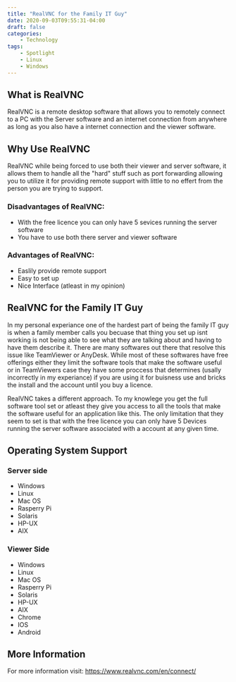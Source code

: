 ```yaml
---
title: "RealVNC for the Family IT Guy"
date: 2020-09-03T09:55:31-04:00
draft: false
categories:
    - Technology
tags:
    - Spotlight
    - Linux
    - Windows
---
```


## What is RealVNC
RealVNC is a remote desktop software that allows you to remotely connect to a PC with the Server software and an internet connection from anywhere as long as you also have a internet connection and the viewer software.

## Why Use RealVNC
RealVNC while being forced to use both their viewer and server software, it allows them to handle all the "hard" stuff such as port forwarding allowing you to utilize it for providing remote support with little to no effert from the person you are trying to support.

### Disadvantages of RealVNC:
* With the free licence you can only have 5 sevices running the server software
* You have to use both there server and viewer software

### Advantages of RealVNC:
* Easlily provide remote support
* Easy to set up
* Nice Interface (atleast in my opinion)

## RealVNC for the Family IT Guy
In my personal experiance one of the hardest part of being the family IT guy is when a family member calls you becuase that thing you set up isnt working is not being able to see what they are talking about and having to have them describe it. There are many softwares out there that resolve this issue like TeamViewer or AnyDesk. While most of these softwares have free offerings either they limit the software tools that make the software useful or in TeamViewers case they have some proccess that determines (usally incorrectly in my experiance) if you are using it for buisness use and bricks the install and the account until you buy a licence.

RealVNC takes a different approach. To my knowlege you get the full software tool set or atleast they give you access to all the tools that make the software useful for an application like this. The only limitation that they seem to set is that with the free licence you can only have 5 Devices running the server software associated with a account at any given time.

## Operating System Support
### Server side
* Windows
* Linux
* Mac OS
* Rasperry Pi
* Solaris
* HP-UX
* AIX

### Viewer Side
* Windows
* Linux
* Mac OS
* Rasperry Pi
* Solaris
* HP-UX
* AIX
* Chrome
* IOS
* Android

## More Information
For more information visit: https://www.realvnc.com/en/connect/